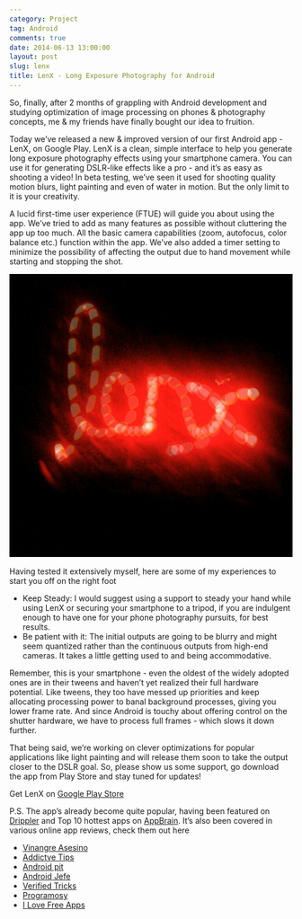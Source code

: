```yaml
---
category: Project
tag: Android
comments: true
date: 2014-06-13 13:00:00
layout: post
slug: lenx
title: LenX - Long Exposure Photography for Android
---
```


So, finally, after 2 months of grappling with Android development and studying optimization of image processing on phones & photography concepts, me & my friends have finally bought our idea to fruition. 

Today we’ve released a new & improved version of our first Android app - LenX, on Google Play. LenX is a clean, simple interface to help you generate long exposure photography effects using your smartphone camera. You can use it for generating DSLR-like effects like a pro - and it’s as easy as shooting a video! In beta testing, we’ve seen it used for shooting quality motion blurs, light painting and even of water in motion. But the only limit to it is your creativity.

A lucid first-time user experience (FTUE) will guide you about using the app. We’ve tried to add as many features as possible without cluttering the app up too much. All the basic camera capabilities (zoom, autofocus, color balance etc.) function within the app. We’ve also added a timer setting to minimize the possibility of affecting the output due to hand movement while starting and stopping the shot.

![lenx](/assets/images/lenx-0.jpg)

Having tested it extensively myself, here are some of my experiences to start you off on the right foot 

 - Keep Steady: I would suggest using a support to steady your hand while using LenX or securing your smartphone to a tripod, if you are indulgent enough to have one for your phone photography pursuits, for best results.
 - Be patient with it: The initial outputs are going to be blurry and might seem quantized rather than the continuous outputs from high-end cameras. It takes a little getting used to and being accommodative. 

Remember, this is your smartphone - even the oldest of the widely adopted ones are in their tweens and haven’t yet realized their full hardware potential. Like tweens, they too have messed up priorities and keep allocating processing power to banal background processes, giving you lower frame rate. And since Android is touchy about offering control on the shutter hardware, we have to process full frames - which slows it down further.

That being said, we’re working on clever optimizations for popular applications like light painting and will release them soon to take the output closer to the DSLR goal. So, please show us some support, go download the app from Play Store and stay tuned for updates!

Get LenX on [Google Play Store](https://play.google.com/store/apps/details?id=com.fenchtose.lenx)

P.S. The app’s already become quite popular, having been featured on [Drippler](http://drippler.com/updates/share/lenx-take-long-exposure-shots-adjust-exposure-level-android) and Top 10 hottest apps on [AppBrain](http://www.appbrain.com/app/lenx/com.fenchtose.lenx). It’s also been covered in various online app reviews, check them out here

  - [Vinangre Asesino](http://www.vinagreasesino.com/articulos/lenx-para-tomar-fotografias-con-larga-exposicion-en-android.php)
  - [Addictve Tips](http://www.addictivetips.com/android/take-long-exposure-shots-adjust-exposure-level/)
  - [Android pit](http://www.androidpit.com/en/android/market/apps/app/com.fenchtose.lenx/lenx)
  - [Android Jefe](http://www.androidjefe.com/lenx-exposicion/)
  - [Verified Tricks](http://verifiedtricks.in/take-long-exposure-shots-from-your-android-using-lens-x/)
  - [Programosy](http://www.programosy.pl/program,android-lenx.html)
  - [I Love Free Apps](http://www.programosy.pl/program,android-lenx.html)

